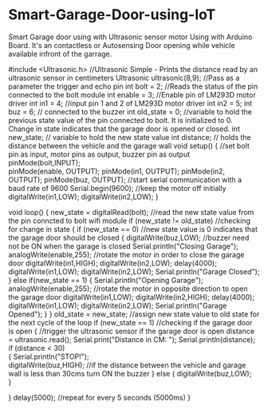 # Smart-Garage-Door-using-IoT
Smart Garage door using with Ultrasonic sensor motor Using with Arduino Board.
It's an contactless or Autosensing Door opening while vehicle available infront of the garrage.

#include <Ultrasonic.h>    //Ultrasonic Simple - Prints the distance read by an ultrasonic sensor in centimeters
Ultrasonic ultrasonic(8,9);   //Pass as a parameter the trigger and echo pin
int bolt = 2;     //Reads the status of the pin connected to the bolt module
int enable = 3;   //Enable pin of LM293D motor driver
int in1 = 4;      //input pin 1 and 2 of LM293D motor driver
int in2 = 5;
int buz = 6;     // connected to the buzzer
int old_state = 0;    //variable to hold the previous state value of the pin connected to bolt. It is initialized to 0. Change in state indicates that the garage door is opened or closed.
int new_state;        // variable to hold the new state value
int distance;         // holds the distance between the vehicle and the garage wall
void setup() 
{
  //set bolt pin as input, motor pins as output, buzzer pin as output
  pinMode(bolt,INPUT);       
  pinMode(enable, OUTPUT);
  pinMode(in1, OUTPUT);
  pinMode(in2, OUTPUT);
  pinMode(buz, OUTPUT);
  //start serial communication with a baud rate of 9600
  Serial.begin(9600);
  //keep the motor off initially
  digitalWrite(in1,LOW);
  digitalWrite(in2,LOW);
}

void loop() 
{
  new_state = digitalRead(bolt);    //read the new state value from the pin conncted to bolt wifi module
  if (new_state != old_state)       //checking for change in state
  {
    if (new_state == 0)             //new state value is 0 indicates that the garage door should be closed
    {
      digitalWrite(buz,LOW);        //buzzer need not be ON when the garage is closed
      Serial.println("Closing Garage");   
      analogWrite(enable,255);     //rotate the motor in order to close the garage door
      digitalWrite(in1,HIGH);
      digitalWrite(in2,LOW);
      delay(4000);
      digitalWrite(in1,LOW);
      digitalWrite(in2,LOW);
      Serial.println("Garage Closed");
     }
     else if(new_state == 1)
     {
      Serial.println("Opening Garage");
      analogWrite(enable,255);     //rotate the motor in opposite direction to open the garage door
      digitalWrite(in1,LOW);
      digitalWrite(in2,HIGH);
      delay(4000);
      digitalWrite(in1,LOW);
      digitalWrite(in2,LOW);
      Serial.println("Garage Opened");
      }
  }
  old_state = new_state;      //assign new state value to old state for the next cycle of the loop
  if (new_state == 1)         //checking if the garage door is open
  {
    //trigger the ultrasonic sensor if the garage door is open
    distance = ultrasonic.read();
    Serial.print("Distance in CM: ");
    Serial.println(distance);
    if (distance < 30)   
    {
      Serial.println("STOP!");   
      digitalWrite(buz,HIGH);    //if the distance between the vehicle and garage wall is less than 30cms turn ON the buzzer
    }
    else
    {
      digitalWrite(buz,LOW);  
    }
    
  }
   delay(5000);    //repeat for every 5 seconds (5000ms)
}
